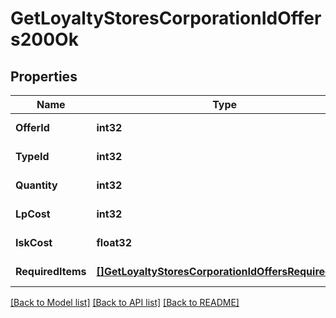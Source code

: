 # GetLoyaltyStoresCorporationIdOffers200Ok

## Properties
Name | Type | Description | Notes
------------ | ------------- | ------------- | -------------
**OfferId** | **int32** | offer_id integer | [default to null]
**TypeId** | **int32** | type_id integer | [default to null]
**Quantity** | **int32** | quantity integer | [default to null]
**LpCost** | **int32** | lp_cost integer | [default to null]
**IskCost** | **float32** | isk_cost number | [default to null]
**RequiredItems** | [**[]GetLoyaltyStoresCorporationIdOffersRequiredItem**](get_loyalty_stores_corporation_id_offers_required_item.md) | required_items array | [default to null]

[[Back to Model list]](../README.md#documentation-for-models) [[Back to API list]](../README.md#documentation-for-api-endpoints) [[Back to README]](../README.md)


